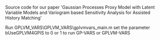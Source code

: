 Source code for our paper 'Gaussian Processes Proxy Model with Latent Variable Models and Variogram based Sensitivity Analysis for Assisted History Matching'

Run GPLVM_VARS\GPLVM_VARS\gplvmvars_main.m
set the parameter bUseGPLVM4GPIS to 0 or 1 to run GP-VARS or GPLVM-VARS